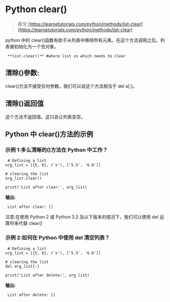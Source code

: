# Python clear()

> 原文:[https://learnetutorials.com/python/methods/list-clear](https://learnetutorials.com/python/methods/list-clear)

python 中的 clear()函数有助于从列表中移除所有元素。在这个方法调用之后，列表被初始化为一个空对象。

```
 **list.clear()** #where list in which needs to clear 

```

## 清除()参数:

clear()方法不接受任何参数。我们可以说这个方法相当于 del a[:]。

## 清除()返回值

这个方法不返回值。这只会让列表变空。

## Python 中 clear()方法的示例

### 示例 1:多么清晰的()方法在 Python 中工作？

```
 # Defining a list
org_list = [{5, 6}, ('x'), ['5.5', '6.6']]

# clearing the list
org_list.clear()

print('List after clear:', org_list) 

```

**输出:**

```
 List after clear: [] 
```

注意:在使用 Python 2 或 Python 3.2 及以下版本的情况下，我们可以使用 del 运算符来代替 clear()

### 示例 2:如何在 Python 中使用 del 清空列表？

```
 # Defining a list
org_list = [{5, 6}, ('x'), ['5.5', '6.6']]

# clearing the list
del org_list[:]

print('List after delete:', org_list) 

```

**输出:**

```
 List after delete: [] 
```